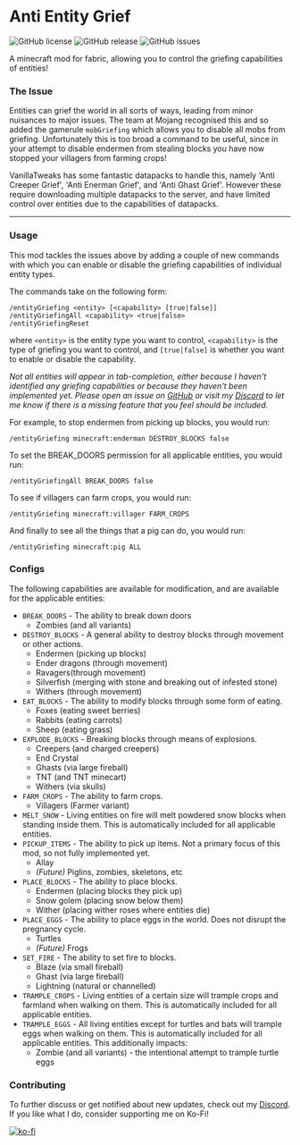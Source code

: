 # Anti Entity Grief
![GitHub license](https://img.shields.io/github/license/BVengo/antientitygrief.svg)
![GitHub release](https://img.shields.io/github/release/BVengo/antientitygrief.svg)
![GitHub issues](https://img.shields.io/github/issues/BVengo/antientitygrief.svg)

A minecraft mod for fabric, allowing you to control the griefing capabilities of entities!

### The Issue
Entities can grief the world in all sorts of ways, leading from minor nuisances to major issues. The team at Mojang recognised this and so added the gamerule `mobGriefing` which allows you to disable all mobs from griefing. Unfortunately this is too broad a command to be useful, since in your attempt to disable endermen from stealing blocks you have now stopped your villagers from farming crops!

VanillaTweaks has some fantastic datapacks to handle this, namely 'Anti Creeper Grief', 'Anti Enerman Grief', and 'Anti Ghast Grief'. However these require downloading multiple datapacks to the server, and have limited control over entities due to the capabilities of datapacks.

---

### Usage
This mod tackles the issues above by adding a couple of new commands with which you can enable or disable the griefing capabilities of individual entity types.

The commands take on the following form:
```
/entityGriefing <entity> [<capability> [true|false]]
/entityGriefingAll <capability> <true|false>
/entityGriefingReset
```
where `<entity>` is the entity type you want to control, `<capability>` is the type of griefing you want to control, and `[true|false]` is whether you want to enable or disable the capability.

_Not all entities will appear in tab-completion, either because I haven't identified any griefing capabilities or because they haven't been implemented yet. Please open an issue on [GitHub](https://github.com/BVengo/anti-entity-grief/) or visit my [Discord](https://discord.com/invite/kUhf3WSSfv) to let me know if there is a missing feature that you feel should be included._

For example, to stop endermen from picking up blocks, you would run:
```
/entityGriefing minecraft:enderman DESTROY_BLOCKS false
```

To set the BREAK_DOORS permission for all applicable entities, you would run:
```
/entityGriefingAll BREAK_DOORS false
```

To see if villagers can farm crops, you would run:
```
/entityGriefing minecraft:villager FARM_CROPS
```

And finally to see all the things that a pig can do, you would run:
```
/entityGriefing minecraft:pig ALL
```

### Configs
The following capabilities are available for modification, and are available for the applicable entities:
- `BREAK_DOORS` - The ability to break down doors
  - Zombies (and all variants)
- `DESTROY_BLOCKS` - A general ability to destroy blocks through movement or other actions.
  - Endermen (picking up blocks)
  - Ender dragons (through movement)
  - Ravagers(through movement)
  - Silverfish (merging with stone and breaking out of infested stone)
  - Withers (through movement)
- `EAT_BLOCKS` - The ability to modify blocks through some form of eating.
  - Foxes (eating sweet berries)
  - Rabbits (eating carrots)
  - Sheep (eating grass)
- `EXPLODE_BLOCKS` - Breaking blocks through means of explosions.
  - Creepers (and charged creepers)
  - End Crystal
  - Ghasts (via large fireball)
  - TNT (and TNT minecart)
  - Withers (via skulls)
- `FARM_CROPS` - The ability to farm crops.
  - Villagers (Farmer variant)
- `MELT_SNOW` - Living entities on fire will melt powdered snow blocks when standing inside them. This is automatically
    included for all applicable entities.
- `PICKUP_ITEMS` - The ability to pick up items. Not a primary focus of this mod, so not fully implemented yet.
  - Allay
  - _(Future)_ Piglins, zombies, skeletons, etc
- `PLACE_BLOCKS` - The ability to place blocks.
  - Endermen (placing blocks they pick up)
  - Snow golem (placing snow below them)
  - Wither (placing wither roses where entities die)
- `PLACE_EGGS` - The ability to place eggs in the world. Does not disrupt the pregnancy cycle.
  - Turtles
  - _(Future)_ Frogs
- `SET_FIRE` - The ability to set fire to blocks.
  - Blaze (via small fireball)
  - Ghast (via large fireball)
  - Lightning (natural or channelled)
- `TRAMPLE_CROPS` - Living entities of a certain size will trample crops and farmland when walking on them. This is
  automatically included for all applicable entities.
- `TRAMPLE_EGGS` - All living entities except for turtles and bats will trample eggs when walking on them. This is
  automatically included for all applicable entities. This additionally impacts:
  - Zombie (and all variants) - the intentional attempt to trample turtle eggs

### Contributing
To further discuss or get notified about new updates, check out my [Discord](https://discord.gg/gyTa5v7kKk). If you like what I do, consider supporting me on Ko-Fi!

[![ko-fi](https://ko-fi.com/img/githubbutton_sm.svg)](https://ko-fi.com/C0C7DZ3FB)
